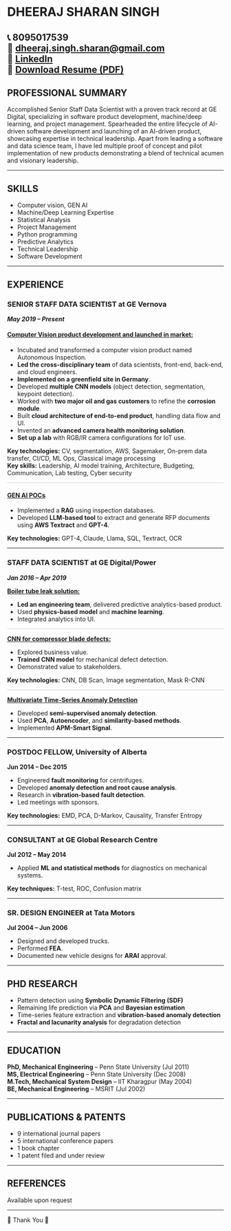 
# DHEERAJ SHARAN SINGH

📞 8095017539  
📧 dheeraj.singh.sharan@gmail.com  
🔗 [LinkedIn](https://www.linkedin.com/in/dheeraj-sharan-singh-706b4b2/)  
📄 [Download Resume (PDF)](https://github.com/dheeraj2015/my-resume/blob/main/Dheeraj_SharanSingh_Resume.pdf)
---

## PROFESSIONAL SUMMARY

Accomplished Senior Staff Data Scientist with a proven track record at GE Digital, specializing in software product development, machine/deep learning, and project management. Spearheaded the entire lifecycle of AI-driven software development and launching of an AI-driven product, showcasing expertise in technical leadership. Apart from leading a software and data science team, I have led multiple proof of concept and pilot implementation of new products demonstrating a blend of technical acumen and visionary leadership.

---

## SKILLS

- Computer vision, GEN AI  
- Machine/Deep Learning Expertise  
- Statistical Analysis  
- Project Management  
- Python programming  
- Predictive Analytics  
- Technical Leadership  
- Software Development

---

## EXPERIENCE

### SENIOR STAFF DATA SCIENTIST at GE Vernova  
_**May 2019 – Present**_

#### <u> Computer Vision product development and launched in market:</u>
- Incubated and transformed a computer vision product named Autonomous Inspection.  
- **Led the cross-disciplinary team** of data scientists, front-end, back-end, and cloud engineers.  
- **Implemented on a greenfield site in Germany**.  
- Developed **multiple CNN models** (object detection, segmentation, keypoint detection).  
- Worked with **two major oil and gas customers** to refine the **corrosion module**.  
- Built **cloud architecture of end-to-end product**, handling data flow and UI.  
- Invented an **advanced camera health monitoring solution**.  
- **Set up a lab** with RGB/IR camera configurations for IoT use.  

**Key technologies:** CV, segmentation, AWS, Sagemaker, On-prem data transfer, CI/CD, ML Ops, Classical image processing  
**Key skills:** Leadership, AI model training, Architecture, Budgeting, Communication, Lab testing, Cyber security


 <hr style="border: 0; height: 1px; background: #ccc;" />


#### <u>GEN AI POCs</u>  
- Implemented a **RAG** using inspection databases.  
- Developed **LLM-based tool** to extract and generate RFP documents using **AWS Textract** and **GPT-4**.  

**Key technologies:** GPT-4, Claude, Llama, SQL, Textract, OCR

---

### STAFF DATA SCIENTIST at GE Digital/Power  
_**Jan 2016 – Apr 2019**_

**<u>Boiler tube leak solution:</u>** 
- **Led an engineering team**, delivered predictive analytics-based product.  
- Used **physics-based model** and **machine learning**.  
- Integrated analytics into UI.  
 <hr style="border: 0; height: 1px; background: #ccc;" />

**<u>CNN for compressor blade defects:</u>** 
- Explored business value.  
- **Trained CNN model** for mechanical defect detection.  
- Demonstrated value to stakeholders.  

**Key technologies:** CNN, DB Scan, Image segmentation, Mask R-CNN

 <hr style="border: 0; height: 1px; background: #ccc;" />

**<u>Multivariate Time-Series Anomaly Detection</u>**
- Developed **semi-supervised anomaly detection**.  
- Used **PCA**, **Autoencoder**, and **similarity-based methods**.  
- Implemented **APM-Smart Signal**.

---

### POSTDOC FELLOW, University of Alberta  
**Jun 2014 – Dec 2015**  
- Engineered **fault monitoring** for centrifuges.  
- Developed **anomaly detection and root cause analysis**.  
- Research in **vibration-based fault detection**.  
- Led meetings with sponsors.  

**Key technologies:** EMD, PCA, D-Markov, Causality, Transfer Entropy

---

### CONSULTANT at GE Global Research Centre  
**Jul 2012 – May 2014**  
- Applied **ML and statistical methods** for diagnostics on mechanical systems.  

**Key techniques:** T-test, ROC, Confusion matrix

---

### SR. DESIGN ENGINEER at Tata Motors  
**Jul 2004 – Jun 2006**  
- Designed and developed trucks.  
- Performed **FEA**.  
- Documented new vehicle designs for **ARAI** approval.

---

## PHD RESEARCH  
- Pattern detection using **Symbolic Dynamic Filtering (SDF)**  
- Remaining life prediction via **PCA** and **Bayesian estimation**  
- Time-series feature extraction and **vibration-based anomaly detection**  
- **Fractal and lacunarity analysis** for degradation detection  

---

## EDUCATION

**PhD, Mechanical Engineering** – Penn State University (Jul 2011)  
**MS, Electrical Engineering** – Penn State University (Dec 2008)  
**M.Tech, Mechanical System Design** – IIT Kharagpur (May 2004)  
**BE, Mechanical Engineering** – MSRIT (Jul 2002)

---

## PUBLICATIONS & PATENTS

- 9 international journal papers  
- 5 international conference papers  
- 1 book chapter  
- 1 patent filed and under review  

---

## REFERENCES

Available upon request

---

🙏 Thank You 🙏
